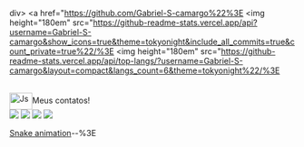 
div>
  <a href="https://github.com/Gabriel-S-camargo%22%3E
  <img height="180em" src="https://github-readme-stats.vercel.app/api?username=Gabriel-S-camargo&show_icons=true&theme=tokyonight&include_all_commits=true&count_private=true%22/%3E
  <img height="180em" src="https://github-readme-stats.vercel.app/api/top-langs/?username=Gabriel-S-camargo&layout=compact&langs_count=6&theme=tokyonight%22/%3E
</div>
<div style="display: inline_block"><br>
  <img align="center" alt="Js" height="30" width="40" src="https://raw.githubusercontent.com/devicons/devicon/master/icons/javascript/javascript-plain.svg%22%3E
  <img align="center" alt="HTML" height="30" width="40" src="https://raw.githubusercontent.com/devicons/devicon/master/icons/html5/html5-original.svg%22%3E
  <img align="center" alt="CSS" height="30" width="40" src="https://raw.githubusercontent.com/devicons/devicon/master/icons/css3/css3-original.svg%22%3E
</div>
 
 <br>
 
  ### Meus contatos!
 
<div> 
  <a href="https://instagram.com/_gabriel_santosss_?igshid=YmMyMTA2M2Y=" target="_blank"><img src="https://img.shields.io/badge/-Instagram-%23E4405F?style=for-the-badge&logo=instagram&logoColor=white" target="_blank"></a>
 <a href="https://discord.gg/7TMU32pE" target="_blank"><img src="https://img.shields.io/badge/Discord-7289DA?style=for-the-badge&logo=discord&logoColor=white" target="_blank"></a> 
  <a href = "mailto:gabrielsantoscamargo8@gmail.com"><img src="https://img.shields.io/badge/-Gmail-%23333?style=for-the-badge&logo=gmail&logoColor=white" target="_blank"></a>
  <a href="https://www.linkedin.com/in/gabriel-santos-camargo-7a8736250/" target="_blank"><img src="https://img.shields.io/badge/-LinkedIn-%230077B5?style=for-the-badge&logo=linkedin&logoColor=white" target="_blank"></a> 
 
  [Snake animation](https://github.com/devemdobro/devemdobro/blob/output/github-contribution-grid-snake.svg)--%3E

</div>